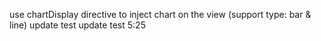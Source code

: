 use chartDisplay directive to inject chart on the view (support type: bar & line)
update test
update test 5:25